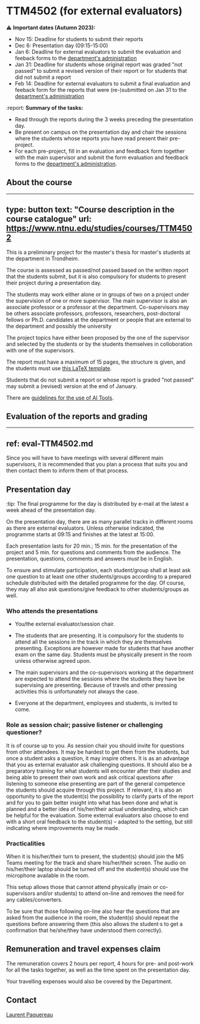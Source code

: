 # TTM4502 (for external evaluators)


:warning:
**Important dates (Autumn 2023):**
- Nov 15: Deadline for students to submit their reports
- Dec 6: Presentation day (09:15-15:00)
- Jan 6: Deadline for external evaluators to submit the evaluation and feeback forms to the [department's administration](mailto:liv.k.stubberud@ntnu.no,laurent.paquereau@ntnu.no)
- Jan 31: Deadline for students whose original report was graded "not passed" to submit a revised version of their report or for students that did not submit a report
- Feb 14: Deadline for external evaluators to submit a final evaluation and feeback form for the reports that were (re-)submitted on Jan 31 to the [department's administration](mailto:liv.k.stubberud@ntnu.no,laurent.paquereau@ntnu.no)


:report:
**Summary of the tasks:**
* Read through the reports during the 3 weeks preceding the presentation day.
* Be present on campus on the presentation day and chair the sessions where the students whose reports you have read present their pre-project.
* For each pre-project, fill in an evaluation and feedback form together with the main supervisor and submit the form evaluation and feedback forms to the [department's administration](mailto:liv.k.stubberud@ntnu.no,laurent.paquereau@ntnu.no).


## About the course

---
type: button
text: "Course description in the course catalogue"
url: https://www.ntnu.edu/studies/courses/TTM4502
---

This is a preliminary project for the master's thesis for master's students at the department in Trondheim. 

The course is assessed as passed/not passed based on the written report that the students submit, but it is also compulsory for students to present their project during a presentation day.

The students may work either alone or in groups of two on a project under the supervision of one or more supervisor. The main supervisor is also an associate professor or a professor at the department. Co-supervisors may be
others associate professors, professors, researchers, post-doctoral fellows or Ph.D. candidates at the department or people that are external to the department and possibly the university

The project topics have either been proposed by the one of the supervisor and selected by the students or by the students themselves in colloboration with one of the supervisors.

The report must have a maximum of 15 pages, the structure is given, and the students must use [this LaTeX template](https://v2.overleaf.com/read/zmdtrkxxsjyq).

Students that do not submit a report or whose report is graded "not passed" may submit a (revised) version at the end of January.

There are [guidelines for the use of AI Tools](bruk-av-ki.html).


## Evaluation of the reports and grading

---
ref: eval-TTM4502.md
---


Since you will have to have meetings with several different main supervisors, it is recommended that you plan a process that suits you and then contact them to inform them of that process.


## Presentation day


:tip:
The final programme for the day is distributed by e-mail at the latest a week ahead of the presentation day. 


On the presentation day, there are as many parallel tracks in different rooms as there are external evaluators. Unless otherwise indicated, the programme starts at 09:15 and finishes at the latest at 15:00.

Each presentation lasts for 20 min.; 15 min. for the presentation of the project and 5 min. for questions and comments from the audience. The presentation, questions, comments and answers *must* be in English.

To ensure and stimulate participation, each student/group shall at least ask one question to at least one other students/groups according to a prepared schedule distributed with the detailed programme for the day. Of course, they may all also ask questions/give feedback to other students/groups as well.


### Who attends the presentations


* You/the external evaluator/session chair.

* The students that are presenting. It is compulsory for the students to attend all the sessions in the track in which they are themselves presenting. Exceptions are however made for students that have another exam on the same day. Students must be physically present in the room unless otherwise agreed upon.

* The main supervisors and the co-supervisors working at the department are expected to attend the sessions where the students they have be supervising are presenting. Because of travels and other pressing activities this is
unfortunately not always the case.

* Everyone at the department, employees and students, is invited to come.


### Role as session chair; passive listener or challenging questioner?


It is of course up to you. As session chair you should invite for questions from other attendees. It may be hardest to get them from the students, but once a student asks a question, it may inspire others. It is as an advantage that you as external evaluator ask challenging questions. It should also be a preparatory training for what students will encounter after their studies and being able to present their own work and ask critical questions after listening to someone else presenting are part of the general competence the students should acquire through this project. If relevant, it is also an opportunity to give the student(s) the possibility to clarify parts of the report and for you to gain better insight into what has been done and what is planned and a better idea of his/her/their actual understanding, which can be helpful for the evaluation. Some external evaluators also choose to end with a short oral feedback to the student(s) – adapted to the setting, but still indicating where improvements may be made.


### Practicalities

When it is his/her/their turn to present, the student(s) should join the MS Teams meeting for the track and share his/her/their screen. The audio on his/her/their laptop should be turned off and the student(s) should use the microphone available in the room.

This setup allows those that cannot attend physically (main or co-supervisors and/or students) to attend on-line and removes the need for any cables/converters.

To be sure that those following on-line also hear the questions that are asked from the audience in the room, the student(s) should repeat the questions before answering them (this also allows the student·s to get a confirmation that he/she/they have understood them correctly).



## Remuneration and travel expenses claim


The remuneration covers 2 hours per report, 4 hours for pre- and post-work for all the tasks together, as well as the time spent on the presentation day.

Your travelling expenses would also be covered by the Department.


## Contact
[Laurent Paquereau](mailto:laurent.paquereau@ntnu.no)

